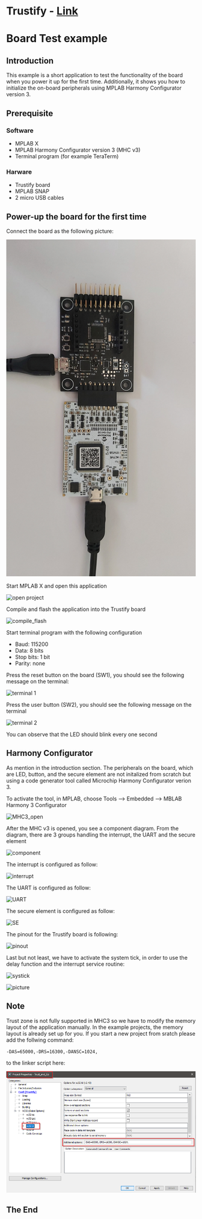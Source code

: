 **Trustify** - [Link](https://)
====================================================

# Board Test example

## Introduction
This example is a short application to test the functionality of the board when you power it up for the first time. Additionally, it shows you how to initialize the on-board peripherals using MPLAB Harmony Configurator version 3.

## Prerequisite

### Software
* MPLAB X
* MPLAB Harmony Configurator version 3 (MHC v3)
* Terminal program (for example TeraTerm)
   
### Harware
* Trustify board
* MPLAB SNAP
* 2 micro USB cables

## Power-up the board for the first time

Connect the board as the following picture:

![board](images/board.jpg)

Start MPLAB X and open this application

![open project](images/open_project.png?raw=true)

Compile and flash the application into the Trustify board

![compile_flash](images/compile_flash.png?raw=true)

Start terminal program with the following configuration

* Baud: 115200
* Data: 8 bits
* Stop bits: 1 bit
* Parity: none 

Press the reset button on the board (SW1), you should see the following message on the terminal:

![terminal 1](images/terminal_1.png?raw=true)

Press the user button (SW2), you should see the following message on the terminal

![terminal 2](images/terminal_2.png?raw=true)

You can observe that the LED should blink every one second

## Harmony Configurator

As mention in the introduction section. The peripherals on the board, which are LED, button, and the secure element are not initalized from scratch but using a code generator tool called Microchip Harmony Configurator verion 3.

To activate the tool, in MPLAB, choose Tools --> Embedded --> MBLAB Harmony 3 Configurator  

![MHC3_open](images/MHC3_open.png)


After the MHC v3 is opened, you see a component diagram. From the diagram, there are 3 groups handling the interrupt, the UART and the secure element

![component](images/component.png)


The interrupt is configured as follow:

![interrupt](images/interrupt.png)

The UART is configured as follow:

![UART](images/UART.png)

The secure element is configured as follow:

![SE](images/SE.png)

The pinout for the Trustify board is following:

![pinout](images/pinout.png)

Last but not least, we have to activate the system tick, in order to use the delay function and the interrupt service routine:

![systick](images/systick.png)

![picture](images/sys_interrupt.png)

## Note

Trust zone is not fully supported in MHC3 so we have to modify the memory layout of the application manually. In the example projects, the memory layout is already set up for you. If you start a new project from sratch please add the follwing command:

```
-DAS=65000,-DRS=16300,-DANSC=1024,
```

to the linker script here:

![linker](images/linker.png)

## The End
